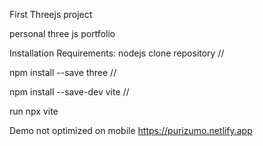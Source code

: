 First Threejs project

personal three js portfolio

Installation
Requirements: nodejs
clone repository
//

npm install --save three
//

npm install --save-dev vite
//

run
npx vite

Demo
not optimized on mobile
https://purizumo.netlify.app
